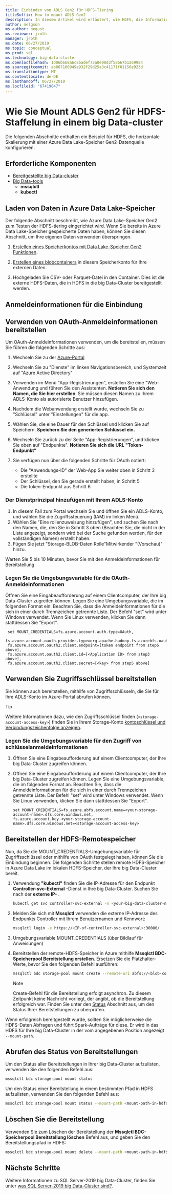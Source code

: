 ```yaml
---
title: Einbinden von ADLS Gen2 für HDFS-Tiering
titleSuffix: How to mount ADLS Gen2
description: In diesem Artikel wird erläutert, wie HDFS, die Informationen zum Einbinden von eines externen Systems von Azure Data Lake Store-Datei in HDFS auf eine SQL Server-2019 big Data-Cluster (Vorschau) tiering konfiguriert.
author: nelgson
ms.author: negust
ms.reviewer: jroth
manager: jroth
ms.date: 06/27/2019
ms.topic: conceptual
ms.prod: sql
ms.technology: big-data-cluster
ms.openlocfilehash: 1d06b668a6c8badef75a0e90d3f58b67b1269984
ms.sourcegitcommit: ab867100949e932f29d25a3c41171f01156e923d
ms.translationtype: MT
ms.contentlocale: de-DE
ms.lasthandoff: 06/27/2019
ms.locfileid: "67419047"
---
```

# <a name="how-to-mount-adls-gen2-for-hdfs-tiering-in-a-big-data-cluster"></a>Wie Sie Mount ADLS Gen2 für HDFS-Staffelung in einem big Data-cluster

Die folgenden Abschnitte enthalten ein Beispiel für HDFS, die horizontale Skalierung mit einer Azure Data Lake-Speicher Gen2-Datenquelle konfigurieren.

## <a name="prerequisites"></a>Erforderliche Komponenten

- [Bereitgestellte big Data-cluster](deployment-guidance.md)
- [Big Data-tools](deploy-big-data-tools.md)
  - **mssqlctl**
  - **kubectl**

## <a id="load"></a> Laden von Daten in Azure Data Lake-Speicher

Der folgende Abschnitt beschreibt, wie Azure Data Lake-Speicher Gen2 zum Testen der HDFS-tiering eingerichtet wird. Wenn Sie bereits in Azure Data Lake-Speicher gespeicherte Daten haben, können Sie diesen Abschnitt, um Ihre eigenen Daten verwenden überspringen.

1. [Erstellen eines Speicherkontos mit Data Lake-Speicher Gen2 Funktionen](https://docs.microsoft.com/azure/storage/blobs/data-lake-storage-quickstart-create-account).

1. [Erstellen eines blobcontainers](https://docs.microsoft.com/azure/storage/blobs/storage-quickstart-blobs-portal) in diesem Speicherkonto für Ihre externen Daten.

1. Hochgeladen Sie CSV- oder Parquet-Datei in den Container. Dies ist die externe HDFS-Daten, die in HDFS in die big Data-Cluster bereitgestellt werden.

## <a name="credentials-for-mounting"></a>Anmeldeinformationen für die Einbindung

## <a name="use-oauth-credentials-to-mount"></a>Verwenden von OAuth-Anmeldeinformationen bereitstellen

Um OAuth-Anmeldeinformationen verwenden, um die bereitstellen, müssen Sie führen die folgenden Schritte aus:

1. Wechseln Sie zu der [Azure-Portal](https://portal.azure.com)
1. Wechseln Sie zu "Dienste" im linken Navigationsbereich, und Systemzeit auf "Azure Active Directory"
1. Verwenden im Menü "App-Registrierungen", erstellen Sie eine "Web-Anwendung und führen Sie den Assistenten. **Notieren Sie sich den Namen, die Sie hier erstellen**. Sie müssen diesen Namen zu Ihrem ADLS-Konto als autorisierte Benutzer hinzufügen.
1. Nachdem die Webanwendung erstellt wurde, wechseln Sie zu "Schlüssel" unter "Einstellungen" für die app.
1. Wählen Sie, die eine Dauer für den Schlüssel und klicken Sie auf Speichern. **Speichern Sie den generierten Schlüssel ein.**
1.  Wechseln Sie zurück zu der Seite "App-Registrierungen", und klicken Sie oben auf "Endpunkte". **Notieren Sie sich die URL "Token-Endpunkt"**
1. Sie verfügen nun über die folgenden Schritte für OAuth notiert:

    - Die "Anwendungs-ID" der Web-App Sie weiter oben in Schritt 3 erstellte
    - Der Schlüssel, den Sie gerade erstellt haben, in Schritt 5
    - Die token-Endpunkt aus Schritt 6

### <a name="adding-the-service-principal-to-your-adls-account"></a>Der Dienstprinzipal hinzufügen mit Ihrem ADLS-Konto

1. In diesem Fall zum Portal wechseln Sie und öffnen Sie ein ADLS-Konto, und wählen Sie die Zugriffssteuerung (IAM) im linken Menü.
1. Wählen Sie "Eine rollenzuweisung hinzufügen", und suchen Sie nach den Namen, die, den Sie in Schritt 3 oben (Beachten Sie, die nicht in der Liste angezeigt, sondern wird bei der Suche gefunden werden, für den vollständigen Namen) erstellt haben.
1. Fügen Sie jetzt "Storage-BLOB-Daten Rolle"Mitwirkender "(Vorschau)" hinzu.

Warten Sie 5 bis 10 Minuten, bevor Sie mit den Anmeldeinformationen für Bereitstellung

### <a name="set-environment-variable-for-oauth-credentials"></a>Legen Sie die Umgebungsvariable für die OAuth-Anmeldeinformationen

Öffnen Sie eine Eingabeaufforderung auf einem Clientcomputer, der Ihre big Data-Cluster zugreifen können. Legen Sie eine Umgebungsvariable, die im folgenden Format ein: Beachten Sie, dass die Anmeldeinformationen für die sich in einer durch Trennzeichen getrennte Liste. Der Befehl "set" wird unter Windows verwendet. Wenn Sie Linux verwenden, klicken Sie dann stattdessen Sie "Export".

   ```text
    set MOUNT_CREDENTIALS=fs.azure.account.auth.type=OAuth,
    fs.azure.account.oauth.provider.type=org.apache.hadoop.fs.azurebfs.oauth2.ClientCredsTokenProvider,
    fs.azure.account.oauth2.client.endpoint=[token endpoint from step6 above],
    fs.azure.account.oauth2.client.id=[<Application ID> from step3 above],
    fs.azure.account.oauth2.client.secret=[<key> from step5 above]
   ```

## <a name="use-access-keys-to-mount"></a>Verwenden Sie Zugriffsschlüssel bereitstellen

Sie können auch bereitstellen, mithilfe von Zugriffsschlüsseln, die Sie für Ihre ADLS-Konto im Azure-Portal abrufen können.

 > [!TIP]
   > Weitere Informationen dazu, wie den Zugriffsschlüssel finden (`<storage-account-access-key>`) finden Sie in Ihrem Storage-Konto [kontoschlüssel und Verbindungszeichenfolge anzeigen](/azure/storage/common/storage-account-manage#view-account-keys-and-connection-string).

### <a name="set-environment-variable-for-access-key-credentials"></a>Legen Sie die Umgebungsvariable für den Zugriff von schlüsselanmeldeinformationen

1. Öffnen Sie eine Eingabeaufforderung auf einem Clientcomputer, der Ihre big Data-Cluster zugreifen können.

1. Öffnen Sie eine Eingabeaufforderung auf einem Clientcomputer, der Ihre big Data-Cluster zugreifen können. Legen Sie eine Umgebungsvariable, die im folgenden Format an. Beachten Sie, dass die Anmeldeinformationen für die sich in einer durch Trennzeichen getrennte Liste. Der Befehl "set" wird unter Windows verwendet. Wenn Sie Linux verwenden, klicken Sie dann stattdessen Sie "Export".

   ```text
   set MOUNT_CREDENTIALS=fs.azure.abfs.account.name=<your-storage-account-name>.dfs.core.windows.net,
   fs.azure.account.key.<your-storage-account-name>.dfs.core.windows.net=<storage-account-access-key>
   ```

## <a id="mount"></a> Bereitstellen der HDFS-Remotespeicher

Nun, da Sie die MOUNT_CREDENTIALS-Umgebungsvariable für Zugriffsschlüssel oder mithilfe von OAuth festgelegt haben, können Sie die Einbindung beginnen. Die folgenden Schritte stellen remote HDFS-Speicher in Azure Data Lake im lokalen HDFS-Speicher, der Ihre big Data-Cluster bereit.

1. Verwendung **"kubectl"** finden Sie die IP-Adresse für den Endpunkt **Controller-svc-External** -Dienst in Ihre big Data-Cluster. Suchen Sie nach der **externe IP-** .

   ```bash
   kubectl get svc controller-svc-external -n <your-big-data-cluster-name>
   ```

1. Melden Sie sich mit **Mssqlctl** verwenden die externe IP-Adresse des Endpunkts Controller mit Ihrem Benutzernamen und Kennwort:

   ```bash
   mssqlctl login -e https://<IP-of-controller-svc-external>:30080/
   ```
1. Umgebungsvariable MOUNT_CREDENTIALS (über Bildlauf für Anweisungen)

1. Bereitstellen der remote-HDFS-Speicher in Azure mithilfe **Mssqlctl BDC-Speicherpool Bereitstellung erstellen**. Ersetzen Sie die Platzhalter-Werte, bevor Sie den folgenden Befehl ausführen:

   ```bash
   mssqlctl bdc storage-pool mount create --remote-uri abfs://<blob-container-name>@<storage-account-name>.dfs.core.windows.net/ --mount-path /mounts/<mount-name>
   ```

   > [!NOTE]
   > Create-Befehl für die Bereitstellung erfolgt asynchron. Zu diesem Zeitpunkt keine Nachricht vorliegt, der angibt, ob die Bereitstellung erfolgreich war. Finden Sie unter den [Status](#status) Abschnitt aus, um den Status Ihrer Bereitstellungen zu überprüfen.

Wenn erfolgreich bereitgestellt wurde, sollten Sie möglicherweise die HDFS-Daten Abfragen und führt Spark-Aufträge für diese. Er wird in das HDFS für Ihre big Data-Cluster in der vom angegebenen Position angezeigt `--mount-path`.

## <a id="status"></a> Abrufen des Status von Bereitstellungen

Um den Status aller Bereitstellungen in Ihrer big Data-Cluster aufzulisten, verwenden Sie den folgenden Befehl aus:

```bash
mssqlctl bdc storage-pool mount status
```

Um den Status einer Bereitstellung in einem bestimmten Pfad in HDFS aufzulisten, verwenden Sie den folgenden Befehl aus:

```bash
mssqlctl bdc storage-pool mount status --mount-path <mount-path-in-hdfs>
```

## <a id="delete"></a> Löschen Sie die Bereitstellung

Verwenden Sie zum Löschen der Bereitstellung der **Mssqlctl BDC-Speicherpool Bereitstellung löschen** Befehl aus, und geben Sie den Bereitstellungspfad in HDFS:

```bash
mssqlctl bdc storage-pool mount delete --mount-path <mount-path-in-hdfs>
```

## <a name="next-steps"></a>Nächste Schritte

Weitere Informationen zu SQL Server-2019 big Data-Cluster, finden Sie unter [was SQL Server-2019 big Data-Cluster sind?](big-data-cluster-overview.md).
